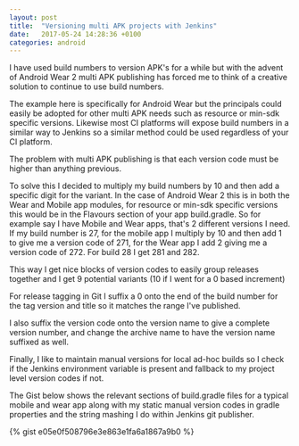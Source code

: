 ```yaml
---
layout: post
title:  "Versioning multi APK projects with Jenkins"
date:   2017-05-24 14:28:36 +0100
categories: android
---
```

I have used build numbers to version APK's for a while but with the advent of Android Wear 2 multi APK publishing has forced me to think of a creative solution to continue to use build numbers.

The example here is specifically for Android Wear but the principals could easily be adopted for other multi APK needs such as resource or min-sdk specific versions.  Likewise most CI platforms will expose build numbers in a similar way to Jenkins so a similar method could be used regardless of your CI platform.

The problem with multi APK publishing is that each version code must be higher than anything previous.

To solve this I decided to multiply my build numbers by 10 and then add a specific digit for the variant.  In the case of Android Wear 2 this is in both the Wear and Mobile app modules, for resource or min-sdk specific versions this would be in the Flavours section of your app build.gradle.
So for example say I have Mobile and Wear apps, that's 2 different versions I need.
If my build number is 27, for the mobile app I multiply by 10 and then add 1 to give me a version code of 271, for the Wear app I add 2 giving me a version code of 272.  For build 28 I get 281 and 282. 

This way I get nice blocks of version codes to easily group releases together and I get 9 potential variants (10 if I went for a 0 based increment)

For release tagging in Git I suffix a 0 onto the end of the build number for the tag version and title so it matches the range I've published.

I also suffix the version code onto the version name to give a complete version number, and change the archive name to have the version name suffixed as well.

Finally, I like to maintain manual versions for local ad-hoc builds so I check if the Jenkins environment variable is present and fallback to my project level version codes if not.

The Gist below shows the relevant sections of build.gradle files for a typical mobile and wear app along with my static manual version codes in gradle properties and the string mashing I do within Jenkins git publisher.

{% gist e05e0f508796e3e863e1fa6a1867a9b0 %}
